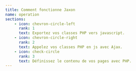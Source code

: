 ```yaml
---
title: Comment fonctionne Jaxon
name: operation
sections:
    - icon: chevron-circle-left
      rank: 1
      text: Exportez vos classes PHP vers javascript.
    - icon: chevron-circle-right
      rank: 2
      text: Appelez vos classes PHP en js avec Ajax.
    - icon: check-circle
      rank: 3
      text: Définissez le contenu de vos pages avec PHP.
---
```

